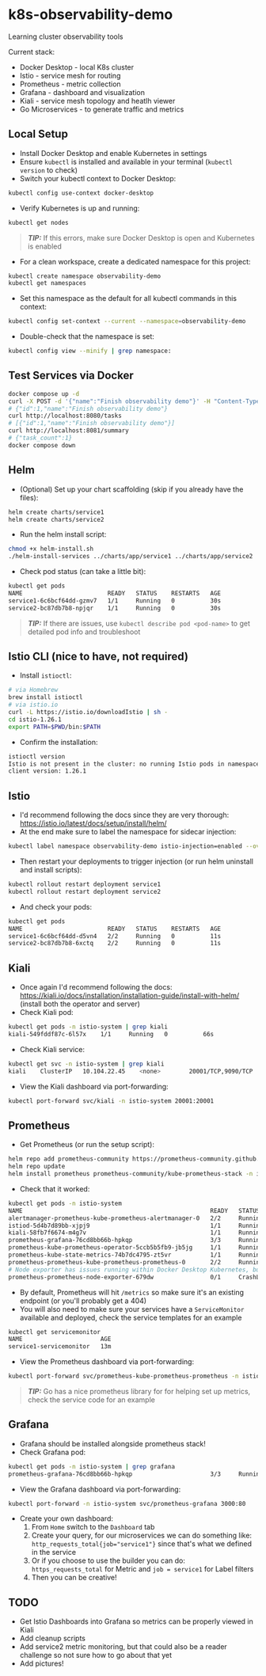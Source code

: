 # k8s-observability-demo

Learning cluster observability tools

Current stack:
- Docker Desktop - local K8s cluster
- Istio - service mesh for routing
- Prometheus - metric collection
- Grafana - dashboard and visualization
- Kiali - service mesh topology and heatlh viewer
- Go Microservices - to generate traffic and metrics

## Local Setup

- Install Docker Desktop and enable Kubernetes in settings
- Ensure `kubectl` is installed and available in your terminal (`kubectl version` to check)
- Switch your kubectl context to Docker Desktop:
```bash
kubectl config use-context docker-desktop
``` 
- Verify Kubernetes is up and running:
```bash
kubectl get nodes
```
> **_TIP:_** If this errors, make sure Docker Desktop is open and Kubernetes is enabled
- For a clean workspace, create a dedicated namespace for this project:
```bash
kubectl create namespace observability-demo
kubectl get namespaces
```
- Set this namespace as the default for all kubectl commands in this context:
```bash
kubectl config set-context --current --namespace=observability-demo
```
- Double-check that the namespace is set:
```bash
kubectl config view --minify | grep namespace:
```

## Test Services via Docker

```bash
docker compose up -d
curl -X POST -d '{"name":"Finish observability demo"}' -H "Content-Type: application/json" http://localhost:8080/tasks
# {"id":1,"name":"Finish observability demo"}
curl http://localhost:8080/tasks
# [{"id":1,"name":"Finish observability demo"}]
curl http://localhost:8081/summary
# {"task_count":1}
docker compose down
```

## Helm

- (Optional) Set up your chart scaffolding (skip if you already have the files):
```bash
helm create charts/service1
helm create charts/service2
```
- Run the helm install script:
```bash
chmod +x helm-install.sh
./helm-install-services ../charts/app/service1 ../charts/app/service2
```
- Check pod status (can take a little bit):
```bash
kubectl get pods
NAME                        READY   STATUS    RESTARTS   AGE
service1-6c6bcf64dd-gzmv7   1/1     Running   0          30s
service2-bc87db7b8-npjqr    1/1     Running   0          30s
```
> **_TIP:_** If there are issues, use `kubectl describe pod <pod-name>` to get detailed pod info and troubleshoot

## Istio CLI (nice to have, not required)

- Install `istioctl`:
```bash
# via Homebrew
brew install istioctl
# via istio.io
curl -L https://istio.io/downloadIstio | sh -
cd istio-1.26.1
export PATH=$PWD/bin:$PATH
```
- Confirm the installation:
```bash
istioctl version
Istio is not present in the cluster: no running Istio pods in namespace "istio-system"
client version: 1.26.1
```

## Istio

- I'd recommend following the docs since they are very thorough: https://istio.io/latest/docs/setup/install/helm/
- At the end make sure to label the namespace for sidecar injection:
```bash
kubectl label namespace observability-demo istio-injection=enabled --overwrite
```
- Then restart your deployments to trigger injection (or run helm uninstall and install scripts):
```bash
kubectl rollout restart deployment service1
kubectl rollout restart deployment service2
```
- And check your pods:
```bash
kubectl get pods
NAME                        READY   STATUS    RESTARTS   AGE
service1-6c6bcf64dd-d5vn4   2/2     Running   0          11s
service2-bc87db7b8-6xctq    2/2     Running   0          11s
```

## Kiali

- Once again I'd recommend following the docs: https://kiali.io/docs/installation/installation-guide/install-with-helm/ (install both the operator and server)
- Check Kiali pod:
```bash
kubectl get pods -n istio-system | grep kiali
kiali-549fddf87c-6l57x    1/1     Running   0          66s
```
- Check Kiali service:
```bash
kubectl get svc -n istio-system | grep kiali
kiali    ClusterIP   10.104.22.45    <none>        20001/TCP,9090/TCP                      4m7s
```
- View the Kiali dashboard via port-forwarding:
```bash
kubectl port-forward svc/kiali -n istio-system 20001:20001
```

## Prometheus

- Get Prometheus (or run the setup script):
```bash
helm repo add prometheus-community https://prometheus-community.github.io/helm-charts
helm repo update
helm install prometheus prometheus-community/kube-prometheus-stack -n istio-system --create-namespace
```
- Check that it worked:
```bash
kubectl get pods -n istio-system
NAME                                                     READY   STATUS             RESTARTS         AGE
alertmanager-prometheus-kube-prometheus-alertmanager-0   2/2     Running            0                166m
istiod-5d4b7d89bb-xjpj9                                  1/1     Running            1 (3h46m ago)    26h
kiali-58fb7f6674-m4g7v                                   1/1     Running            0                3h46m
prometheus-grafana-76cd8bb66b-hpkqp                      3/3     Running            0                166m
prometheus-kube-prometheus-operator-5ccb5b5fb9-jb5jg     1/1     Running            0                166m
prometheus-kube-state-metrics-74b7dc4795-zt5vr           1/1     Running            0                166m
prometheus-prometheus-kube-prometheus-prometheus-0       2/2     Running            0                166m
# Node exporter has issues running within Docker Desktop Kubernetes, but don't worry about it
prometheus-prometheus-node-exporter-679dw                0/1     CrashLoopBackOff   25 (2m36s ago)   166m
```
- By default, Prometheus will hit `/metrics` so make sure it's an existing endpoint (or you'll probably get a 404)
- You will also need to make sure your services have a `ServiceMonitor` available and deployed, check the service templates for an example
```bash
kubectl get servicemonitor
NAME                      AGE
service1-servicemonitor   13m
```
- View the Prometheus dashboard via port-forwarding:
```bash
kubectl port-forward svc/prometheus-kube-prometheus-prometheus -n istio-system 9090:9090
```
> **_TIP:_** Go has a nice prometheus library for for helping set up metrics, check the service code for an example

## Grafana 

- Grafana should be installed alongside prometheus stack!
- Check Grafana pod:
```bash
kubectl get pods -n istio-system | grep grafana
prometheus-grafana-76cd8bb66b-hpkqp                      3/3     Running
```
- View the Grafana dashboard via port-forwarding:
```bash
kubectl port-forward -n istio-system svc/prometheus-grafana 3000:80
```
- Create your own dashboard:
    1. From `Home` switch to the `Dashboard` tab
    2. Create your query, for our microservices we can do something like: `http_requests_total{job="service1"}` since that's what we defined in the service
    3. Or if you choose to use the builder you can do: `https_requests_total` for Metric and `job = service1` for Label filters
    4. Then you can be creative!

## TODO

- Get Istio Dashboards into Grafana so metrics can be properly viewed in Kiali
- Add cleanup scripts
- Add service2 metric monitoring, but that could also be a reader challenge so not sure how to go about that yet
- Add pictures!